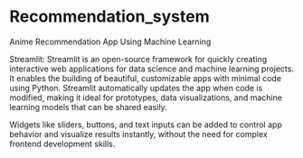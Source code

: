 # Recommendation_system
Anime Recommendation App Using Machine Learning 

Streamlit: 
Streamlit is an open-source framework for quickly creating interactive web applications for data science and machine learning projects. It enables the building of beautiful, customizable apps with minimal code using Python. Streamlit automatically updates the app when code is modified, making it ideal for prototypes, data visualizations, and machine learning models that can be shared easily.

Widgets like sliders, buttons, and text inputs can be added to control app behavior and visualize results instantly, without the need for complex frontend development skills.
